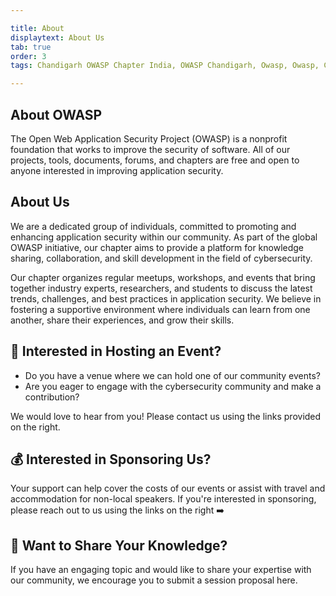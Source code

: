 ```yaml
---

title: About
displaytext: About Us
tab: true
order: 3
tags: Chandigarh OWASP Chapter India, OWASP Chandigarh, Owasp, Owasp, Chandigarh,Owasp chapter

---
```


## About OWASP

The Open Web Application Security Project (OWASP) is a nonprofit foundation that works to improve the security of software. All of our projects, tools, documents, forums, and chapters are free and open to anyone interested in improving application security. 

## About Us

We are a dedicated group of individuals, committed to promoting and enhancing application security within our community. As part of the global OWASP initiative, our chapter aims to provide a platform for knowledge sharing, collaboration, and skill development in the field of cybersecurity.

Our chapter organizes regular meetups, workshops, and events that bring together industry experts, researchers, and students to discuss the latest trends, challenges, and best practices in application security. We believe in fostering a supportive environment where individuals can learn from one another, share their experiences, and grow their skills.

## 🏢 Interested in Hosting an Event?

- Do you have a venue where we can hold one of our community events?
- Are you eager to engage with the cybersecurity community and make a contribution?

We would love to hear from you! Please contact us using the links provided on the right.

## 💰 Interested in Sponsoring Us?

Your support can help cover the costs of our events or assist with travel and accommodation for non-local speakers. If you're interested in sponsoring, please reach out to us using the links on the right ➡️

## 🎤 Want to Share Your Knowledge?

If you have an engaging topic and would like to share your expertise with our community, we encourage you to submit a session proposal here.
